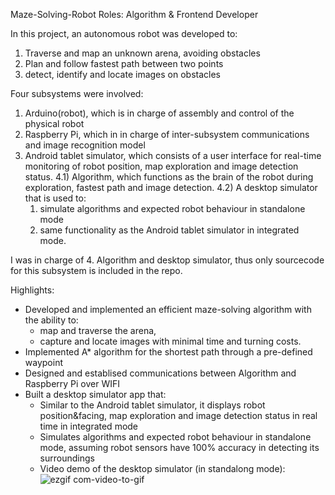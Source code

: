 Maze-Solving-Robot
Roles: Algorithm & Frontend Developer

In this project, an autonomous robot was developed to: 
1) Traverse and map an unknown arena, avoiding obstacles 
2) Plan and follow fastest path between two points 
3) detect, identify and locate images on obstacles

Four subsystems were involved: 
1) Arduino(robot), which is in charge of assembly and control of the physical robot
2) Raspberry Pi, which in in charge of inter-subsystem communications and image recognition model
3) Android tablet simulator, which consists of a user interface for real-time monitoring of robot position, map exploration and image detection status. 
4.1) Algorithm, which functions as the brain of the robot during exploration, fastest path and image detection.
4.2) A desktop simulator that is used to:
     1) simulate algorithms and expected robot behaviour in standalone mode 
     2) same functionality as the Android tablet simulator in integrated mode.

I was in charge of 4. Algorithm and desktop simulator, thus only sourcecode for this subsystem is included in the repo.

Highlights:
* Developed and implemented an efficient maze-solving algorithm with the ability to:
   - map and traverse the arena, 
   - capture and locate images with minimal time and turning costs.
* Implemented A* algorithm for the shortest path through a pre-defined waypoint
* Designed and establised communications between Algorithm and Raspberry Pi over WIFI
* Built a desktop simulator app that:
   - Similar to the Android tablet simulator, it displays robot position&facing, map exploration and image detection status in real time in integrated mode
   - Simulates algorithms and expected robot behaviour in standalone mode, assuming robot sensors have 100% accuracy in detecting its surroundings
   - Video demo of the desktop simulator (in standalong mode):
![ezgif com-video-to-gif](https://user-images.githubusercontent.com/44166629/88133335-5f63a700-cc14-11ea-825a-6dc47fd5d0dd.gif)
